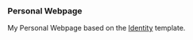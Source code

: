 ### Personal Webpage
My Personal Webpage based on the [Identity](https://github.com/html5up/identity) template.
